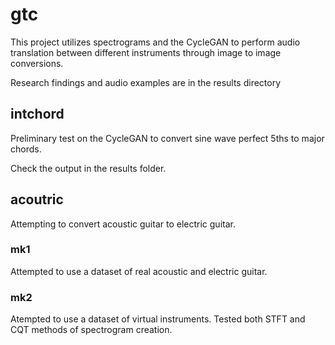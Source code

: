 # gtc



This project utilizes spectrograms and the CycleGAN to perform audio translation between different instruments through image to image conversions.

Research findings and audio examples are in the results directory

## intchord

Preliminary test on the CycleGAN to convert sine wave perfect 5ths to major chords.

Check the output in the results folder.



## acoutric

Attempting to convert acoustic guitar to electric guitar.


### mk1
Attempted to use a dataset of real acoustic and electric guitar.


### mk2
Atempted to use a dataset of virtual instruments. Tested both STFT and CQT methods of spectrogram creation.

